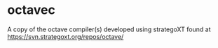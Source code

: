 octavec
=======

A copy of the octave compiler(s) developed using strategoXT found at https://svn.strategoxt.org/repos/octave/